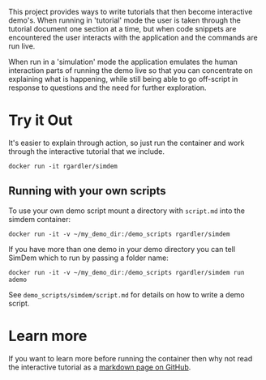 This project provides ways to write tutorials that then become
interactive demo's. When running in 'tutorial' mode the user is taken
through the tutorial document one section at a time, but when code
snippets are encountered the user interacts with the application and
the commands are run live.

When run in a 'simulation' mode the application emulates the human
interaction parts of running the demo live so that you can concentrate
on explaining what is happening, while still being able to go
off-script in response to questions and the need for further
exploration.

# Try it Out

It's easier to explain through action, so just run the container and
work through the interactive tutorial that we include.

```
docker run -it rgardler/simdem
```

## Running with your own scripts

To use your own demo script mount a directory with `script.md` into
the simdem container:

```
docker run -it -v ~/my_demo_dir:/demo_scripts rgardler/simdem
```

If you have more than one demo in your demo directory you can tell
SimDem which to run by passing a folder name:

```
docker run -it -v ~/my_demo_dir:/demo_scripts rgardler/simdem run ademo
```

See `demo_scripts/simdem/script.md` for details on how to write a demo
script.

# Learn more

If you want to learn more before running the container then why not read the interactive tutorial as a [markdown page on GitHub](https://github.com/rgardler/simdem/blob/master/demo_scripts/simdem/script.md).
